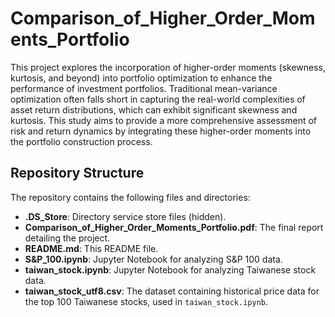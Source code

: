 # Comparison_of_Higher_Order_Moments_Portfolio
This project explores the incorporation of higher-order moments (skewness, kurtosis, and beyond) into portfolio optimization to enhance the performance of investment portfolios. Traditional mean-variance optimization often falls short in capturing the real-world complexities of asset return distributions, which can exhibit significant skewness and kurtosis. This study aims to provide a more comprehensive assessment of risk and return dynamics by integrating these higher-order moments into the portfolio construction process.

## Repository Structure
The repository contains the following files and directories:

- **.DS_Store**: Directory service store files (hidden).
- **Comparison_of_Higher_Order_Moments_Portfolio.pdf**: The final report detailing the project.
- **README.md**: This README file.
- **S&P_100.ipynb**: Jupyter Notebook for analyzing S&P 100 data.
- **taiwan_stock.ipynb**: Jupyter Notebook for analyzing Taiwanese stock data.
- **taiwan_stock_utf8.csv**: The dataset containing historical price data for the top 100 Taiwanese stocks, used in `taiwan_stock.ipynb`.


